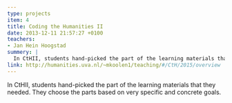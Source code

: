 ```yaml
---
type: projects
item: 4
title: Coding the Humanities II
date: 2013-12-11 21:57:27 +0100
teachers: 
- Jan Hein Hoogstad
summery: | 
  In CtHII, students hand-picked the part of the learning materials that they needed. They choose the parts based on very specific and concrete goals.
link: http://humanities.uva.nl/~mkoolen1/teaching/#/CtH/2015/overview
---
```

In CtHII, students hand-picked the part of the learning materials that they needed. They choose the parts based on very specific and concrete goals.